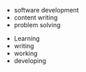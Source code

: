 
* software development
* content writing
* problem solving

- Learning
- writing
- working
- developing


